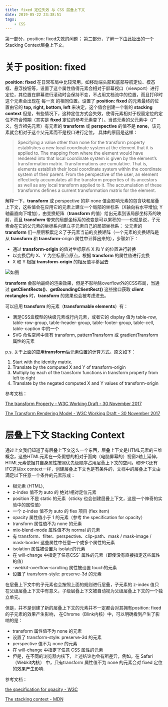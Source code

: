 ```yaml
---
title: fixed 定位失效 与 CSS 层叠上下文
date: 2019-05-22 23:38:51
tags:
    - CSS
---
```


第一部分，position: fixed失效的问题；
第二部分，了解一下由此扯出的一个Stacking Context层叠上下文。

# 关于 position: fixed
**position: fixed** 在日常布局中比较常用，如移动端头部和底部导航定位、模态框、悬浮按钮等，设置了这个属性值得元素会相对于屏幕视口（viewport）进行定位，其位置在屏幕进行滚动时会保持不变，不占用文档流中的位置，而且打印时这个元素会出现在 每一页 的相同位置。设置了 **position: fixed** 的元素最终的位置由它的 **top, right, bottom, left** 来决定，这个值会创建一个新的 **stacking context**
但是，有些情况下，这种定位方式会失效，使得元素相对于视窗定位的定位不符合预期（其实是 **fixed** 定位的参考元素变了）。当该元素的父元素中（广义，包含祖先元素）有元素的 **transform** 或 **perspective** 的值不是 **none**，该元素就会相对于这个父元素而不是视口进行定位。
具体的原因是这样：
> Specifying a value other than none for the transform property establishes a new local coordinate system at the element that it is applied to. The mapping from where the element would have rendered into that local coordinate system is given by the element’s transformation matrix. Transformations are cumulative. That is, elements establish their local coordinate system within the coordinate system of their parent. From the perspective of the user, an element effectively accumulates all the transform properties of its ancestors as well as any local transform applied to it. The accumulation of these transforms defines a current transformation matrix for the element.

解释一下，**transform** 或 perspective 的非 none 值会影响元素的包含块和层叠上下文，这些值会在应用它的元素上建立一个局部的坐标系（X轴向右水平增加; Y轴垂直向下增加），由变换矩阵（**transform** 的值）给出元素到该局部坐标系的映射，而且 **transform** 带来的局部坐标系的改变是可以累积的——也就是说，子元素会在它的父元素的坐标系内建立子元素自己的局部坐标系：
父元素的 **transform** 们一层层积累定义了子元素当前的变换矩阵（一个元素的变换矩阵是从 **transform** 和 **transform**-origin 属性中计算出来的），步骤如下：

- 通过 **transform-origin** 的值对坐标原点 X 和 Y 的位置进行转换
- 以变换后的 X、Y 为坐标原点原点，根据 **transform** 的属性值进行变换
- X 和 Y 根据 **transform-origin** 的相反值平移回去

![如图](https://img-blog.csdn.net/20180102175637761?watermark/2/text/aHR0cDovL2Jsb2cuY3Nkbi5uZXQvUGFuZGFfbQ==/font/5a6L5L2T/fontsize/400/fill/I0JBQkFCMA==/dissolve/70/gravity/SouthEast)

**transform** 会影响最终的渲染效果，但是不影响除overflow外的CSS布局，当通过 **getClientRects()**、**getBoundingClientRect()** 这些接口获取 **client rectangles** 时，**transform** 的效果也会被考虑进去。

可以应用 **transform** 的元素（**transformable elements**）有：
- 满足CSS盒模型的块级元素或行内元素，或者它的 display 值为 table-row, table-row-group, table-header-group, table-footer-group, table-cell, table-caption 中的一个
- SVG 命名空间中具有 transform, patternTransform 或 gradientTransform 属性的元素

p.s. 关于上面的应用**transform**后元素位置的计算方式。原文如下：

1. Start with the identity matrix.
2. Translate by the computed X and Y of transform-origin
3. Multiply by each of the transform functions in transform property from left to right
4. Translate by the negated computed X and Y values of transform-origin

参考文档：

[The transform Property - W3C Working Draft - 30 November 2017](https://www.w3.org/TR/css-transforms-1/#propdef-transform)

[The Transform Rendering Model - W3C Working Draft - 30 November 2017](https://www.w3.org/TR/css-transforms-1/#transform-rendering)


# 层叠上下文 Stacking Context

通过上文我们知道了有层叠上下文这么一个东西，层叠上下文是HTML元素的三维概念，这些HTML元素在一条假想的相对于面向（电脑屏幕的）视窗z轴上延伸，HTML元素依据其自身属性按照优先级顺序占用层叠上下文的空间。和BFC还有IFC这些xx context一样，创建层叠上下文也是有条件的，文档中的层叠上下文由满足以下任意一个条件的元素形成：

- 根元素 (HTML),
- z-index 值不为 auto 的 绝对/相对定位元素
- position 不是 static 的元素（sticky 也会创建层叠上下文，这是一个神奇的实验中的属性值）
- 一个 z-index 值不为 auto 的 flex 项目 (flex item)
- opacity 属性值小于 1 的元素（参考 the specification for opacity）
- transform 属性值不为 none 的元素
- mix-blend-mode 属性值不为 normal 的元素
- 有 transform、filter、perspective、clip-path、mask / mask-image / mask-border 这些属性中任意一个或多个属性的元素
- isolation 属性被设置为 isolate的元素
- 在 will-change 中指定了任意CSS` 属性的元素（即使没有直接指定这些属性的值）
- -webkit-overflow-scrolling 属性被设置 touch的元素
- 设置了 transform-style: preserve-3d 的元素


在层叠上下文中的子元素也会按照上面的规则进行层叠，子元素的 z-index 值只在父级层叠上下文中有意义，子级层叠上下文被自动视为父级层叠上下文的一个独立单元。

但是，并不是创建了新的层叠上下文的元素并不一定都会对其拥有position: fixed的子元素的效果产生影响，
在Chrome（Blink内核）中，可以明确看到产生了影响的是：

- transform 属性值不为 none 的元素
- 设置了 transform-style: preserve-3d 的元素
- perspective 值不为 none 的元素
- 在 will-change 中指定了任意 CSS 属性的元素
- 但是，在不同的浏览器内核下，上述结论也会有所差异，例如，在 Safari（Webkit内核） 中，只有transform 属性值不为 none 的元素会对 fixed 定位的效果产生影响.

参考文档：

[the specification for opacity - W3C](https://www.w3.org/TR/css-color-3/#transparency)

[The stacking context - MDN](https://developer.mozilla.org/en-US/docs/Web/CSS/CSS_Positioning/Understanding_z_index/The_stacking_context)
